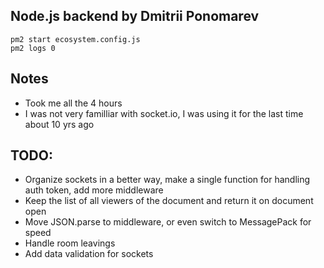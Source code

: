 ## Node.js backend by Dmitrii Ponomarev
```
pm2 start ecosystem.config.js
pm2 logs 0
```

## Notes
- Took me all the 4 hours
- I was not very familliar with socket.io, I was using it for the last time about 10 yrs ago

## TODO:
- Organize sockets in a better way, make a single function for handling auth token, add more middleware
- Keep the list of all viewers of the document and return it on document open
- Move JSON.parse to middleware, or even switch to MessagePack for speed
- Handle room leavings
- Add data validation for sockets
